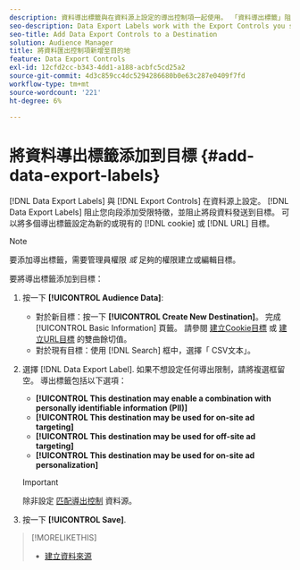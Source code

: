 ```yaml
---
description: 資料導出標籤與在資料源上設定的導出控制項一起使用。 「資料導出標籤」阻止您向段添加受限制的特性，並阻止將段資料發送到目標。 可以將多個導出標籤設定為新的或現有的Cookie或URL目標。
seo-description: Data Export Labels work with the Export Controls you set on a data source. Data Export Labels prevent you from adding restricted traits to a segment and from sending segment data to a destination. You can set multiple export labels to a new or existing cookie or URL destination.
seo-title: Add Data Export Controls to a Destination
solution: Audience Manager
title: 將資料匯出控制項新增至目的地
feature: Data Export Controls
exl-id: 12cfd2cc-b343-4dd1-a188-acbfc5cd25a2
source-git-commit: 4d3c859cc4dc5294286680b0e63c287e0409f7fd
workflow-type: tm+mt
source-wordcount: '221'
ht-degree: 6%

---
```


# 將資料導出標籤添加到目標 {#add-data-export-labels}

[!DNL Data Export Labels] 與 [!DNL Export Controls] 在資料源上設定。 [!DNL Data Export Labels] 阻止您向段添加受限特徵，並阻止將段資料發送到目標。 可以將多個導出標籤設定為新的或現有的 [!DNL cookie] 或 [!DNL URL] 目標。

>[!NOTE]
>
>要添加導出標籤，需要管理員權限 *或* 足夠的權限建立或編輯目標。

<!-- t_export_labels.xml -->

要將導出標籤添加到目標：

1. 按一下 **[!UICONTROL Audience Data]**:
   * 對於新目標：按一下 **[!UICONTROL Create New Destination]**。 完成 [!UICONTROL Basic Information] 頁籤。 請參閱 [建立Cookie目標](../../features/destinations/create-cookie-destination.md) 或 [建立URL目標](../../features/destinations/create-url-destination.md) 的雙曲餘切值。
   * 對於現有目標：使用 [!DNL Search] 框中，選擇「 CSV文本」。
1. 選擇 [!DNL Data Export Label]. 如果不想設定任何導出限制，請將複選框留空。 導出標籤包括以下選項：
   * **[!UICONTROL This destination may enable a combination with personally identifiable information (PII)]**
   * **[!UICONTROL This destination may be used for on-site ad targeting]**
   * **[!UICONTROL This destination may be used for off-site ad targeting]**
   * **[!UICONTROL This destination may be used for on-site ad personalization]**

   >[!IMPORTANT]
   >
   >除非設定 [匹配導出控制](../../features/data-export-controls.md) 資料源。
1. 按一下 **[!UICONTROL Save]**.

>[!MORELIKETHIS]
>
>* [建立資料來源](../../features/manage-datasources.md#create-data-source)

